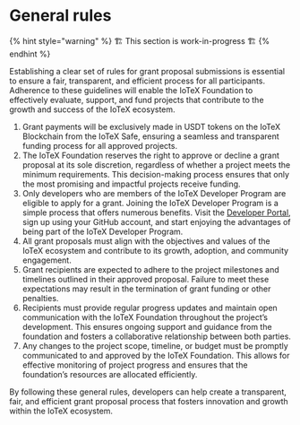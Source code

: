 # General rules

{% hint style="warning" %}
&#x20;🏗 This section is work-in-progress  🏗
{% endhint %}

Establishing a clear set of rules for grant proposal submissions is essential to ensure a fair, transparent, and efficient process for all participants. Adherence to these guidelines will enable the IoTeX Foundation to effectively evaluate, support, and fund projects that contribute to the growth and success of the IoTeX ecosystem.

1. Grant payments will be exclusively made in USDT tokens on the IoTeX Blockchain from the IoTeX Safe, ensuring a seamless and transparent funding process for all approved projects.
2. The IoTeX Foundation reserves the right to approve or decline a grant proposal at its sole discretion, regardless of whether a project meets the minimum requirements. This decision-making process ensures that only the most promising and impactful projects receive funding.
3. Only developers who are members of the IoTeX Developer Program are eligible to apply for a grant. Joining the IoTeX Developer Program is a simple process that offers numerous benefits. Visit the [Developer Portal](https://developers.iotex.io/), sign up using your GitHub account, and start enjoying the advantages of being part of the IoTeX Developer Program.
4. All grant proposals must align with the objectives and values of the IoTeX ecosystem and contribute to its growth, adoption, and community engagement.
5. Grant recipients are expected to adhere to the project milestones and timelines outlined in their approved proposal. Failure to meet these expectations may result in the termination of grant funding or other penalties.
6. Recipients must provide regular progress updates and maintain open communication with the IoTeX Foundation throughout the project’s development. This ensures ongoing support and guidance from the foundation and fosters a collaborative relationship between both parties.
7. Any changes to the project scope, timeline, or budget must be promptly communicated to and approved by the IoTeX Foundation. This allows for effective monitoring of project progress and ensures that the foundation’s resources are allocated efficiently.

By following these general rules, developers can help create a transparent, fair, and efficient grant proposal process that fosters innovation and growth within the IoTeX ecosystem.
